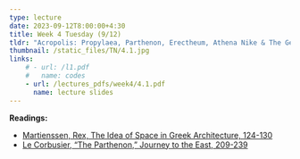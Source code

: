 ```yaml
---
type: lecture
date: 2023-09-12T8:00:00+4:30
title: Week 4 Tuesday (9/12)
tldr: "Acropolis: Propylaea, Parthenon, Erectheum, Athena Nike & The Getty Center – Richard Meier"
thumbnail: /static_files/TN/4.1.jpg
links: 
    # - url: /l1.pdf
    #   name: codes
    - url: /lectures_pdfs/week4/4.1.pdf
      name: lecture slides
---
```

**Readings:**
- [Martienssen, Rex, The Idea of Space in Greek Architecture, 124-130](/LOTL_Test/readings_pdfs/week4/TH/r1.pdf)
- [Le Corbusier, “The Parthenon,” Journey to the East, 209-239](/LOTL_Test/readings_pdfs/week4/TH/r2.pdf)


